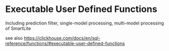 # Executable User Defined Functions

Including prediction filter, single-model processing, multi-model processing of SmartLite

see also https://clickhouse.com/docs/en/sql-reference/functions/#executable-user-defined-functions

